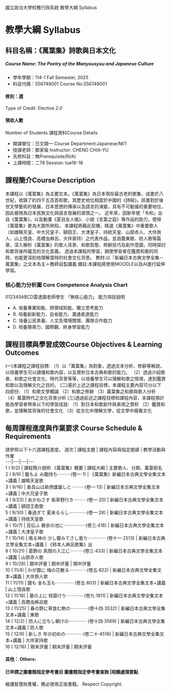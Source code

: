 國立政治大學校務行政系統 教學大綱 Syllabus
# 教學大綱 Syllabus
##  科目名稱：《萬葉集》詩歌與日本文化
#####  Course Name: The Poetry of the Manyousyuu and Japanese Culture
  * 學年學期：114-1 Fall Semester, 2025 
  * 科目代碼：556749001 Course No.556749001
#### 修別：選
Type of Credit: Elective 
_2.0_
#### 預收人數
Number of Students
課程資料Course Details
  * 開課單位：日文碩一 Course Department:Japanese/M/1 
  * 授課老師：鄭家瑜 Instructor: CHENG CHIA-YU 
  * 先修科目：無Prerequisite(N/A)
  * 上課時間：二78 Session: tue16-18
##  課程簡介Course Description
本課程以《萬葉集》為主要文本。《萬葉集》為日本現存最古老的歌集，成書於八世紀，收錄了約四千五百首和歌，其歷史地位相當於中國的《詩經》。該書對於後世文學藝術的發展、日本思想的傳承以及語言的演變，具有不可動搖的重要地位，因此被視為日本民族文化與語言發展的源頭之一。 近年來，因新年號「令和」出自《萬葉集》，以及動畫《夏目友人帳》、小說《言葉之庭》等作品的助力，使得《萬葉集》更為大眾所熟知。
本課程將藉此契機，精選《萬葉集》中重要歌人（如雄略天皇、中大兄皇子、額田王、大津皇子、持統天皇、山部赤人、大伴旅人、山上憶良、高橋虫麻呂、大伴家持）之代表作品，並涵蓋東歌、防人歌等篇章，深入解析《萬葉集》的歌人背景、和歌型態、修辭技巧及創作意圖，同時探討和歌背後所蘊含的文化意義。 透過本課程的學習，期使學習者在鑑賞和歌的同時，也能更深刻地理解當時的社會文化背景。
教材:以『新編日本古典文學全集--萬葉集』之文本為主＋教師自製講義
備註:本課程將使用MOODLE以及AI進行延伸學習。
###  核心能力分析圖 Core Competence Analysis Chart
012345ABCD雷達圖老師學生
「無核心能力」 
能力項目說明
  * A. 培養專業知能、跨領域知能、獨立思考能力
  * B. 培養創新能力、自省能力、溝通表達能力
  * C. 培養公民素養、人文及環境關懷、團隊合作能力
  * D. 培養領導力、國際觀、終身學習能力
##  課程目標與學習成效Course Objectives & Learning Outcomes 
(一)本課程之課程目標:
（1）以『萬葉集』為對象，透過文本分析、修辭等解說，以培養學生可以讀懂和歌內容，以及賞析日本古典和歌的能力。
（2）透過介紹歌者、和歌之社會文化、時代背景等等，以培養學生可以理解和歌之情境，達到鑑賞和歌以及理解文化之目的。
(二)基於上述之課程目標，本課程主要內容可分以下四部份:
（1）和歌文學概論
（2）和歌之修辭
（3）萬葉集之和歌與歌人分析
（4）萬葉時代之文化背景分析
(三)透過前述之課程目標和課程內容，本課程預計能為學習者帶來以下的學習成就:
（1）對日本和歌創作與表現之賞析
（2）鑑賞和歌，並理解其背後的社會文化
（3）從文化中理解文學，從文學中窺看文化
##  每周課程進度與作業要求 Course Schedule & Requirements
請參照以下十六週課程進度。
週次 |  課程主題 |  課程內容與指定閱讀 |  教學活動與作業  
---|---|---|---  
1 ( 9/2) |  課程簡介說明 《萬葉集》概要 |  課程大綱 |  主要歌人、分期、萬葉假名  
2 ( 9/9) |  籠もよ み籠持ち⋯⋯⋯(卷一‧1) |  《萬葉集》新編日本古典文學全集文本+講義 |  雄略天皇歌  
3 ( 9/16) |  香具山は畝傍雄雄しと⋯⋯⋯(卷一‧13) |  新編日本古典文學全集文本+講義 |  中大兄皇子歌  
4 ( 9/23) |  あかねさす 紫草野行き⋯⋯⋯(卷一‧20) |  新編日本古典文學全集文本+講義 |  額田王歌歌  
5 ( 9/30) |  春過ぎて 夏来るらし⋯⋯⋯⋯(卷一‧28) |  新編日本古典文學全集文本+講義 |  持统天皇歌  
6 ( 10/7) |  百伝ふ 磐余の池に⋯⋯⋯⋯⋯(卷三‧416) |  新編日本古典文學全集文本+講義 |  大津皇子歌  
7 ( 10/14) |  鳴る神の 少し響みてさし曇り⋯⋯⋯⋯ (卷十一‧2513) |  新編日本古典文學全集文本+講義 |  《柿本人麻呂歌集》出  
8 ( 10/21) |  葛飾の 真間の入江に⋯⋯⋯(卷三‧433) |  新編日本古典文學全集文本+講義 |  山部赤人歌  
9 ( 10/28) |  期中評量 |  期中評量 |  期中評量  
10 ( 11/4) |  わが園に 梅の花散る⋯⋯⋯⋯(卷五‧822) |  新編日本古典文學全集文本+講義 |  大伴旅人歌  
11 ( 11/11) |  銀も 金も玉も⋯⋯⋯⋯ (卷五‧803) |  新編日本古典文學全集文本+講義 |  山上憶良歌  
12 ( 11/18) |  墓の上に 枝靡けり⋯⋯⋯⋯(卷九‧1811) |  新編日本古典文學全集文本+講義 |  高橋虫麻呂歌  
13 ( 11/25) |  春の野に草食む駒の⋯⋯⋯⋯(卷十四‧3532) |  新編日本古典文學全集文本+講義 |  東歌  
14 ( 12/2) |  防人に立ちし朝けの⋯⋯⋯⋯ (卷十四‧3569) |  新編日本古典文學全集文本+講義 |  防人歌  
15 ( 12/9) |  新しき 年の初めの⋯⋯⋯⋯(卷二十‧4516) |  新編日本古典文學全集文本+講義 |  大伴家持歌  
16 ( 12/16) |  期末評量 |  期末評量 |  期末評量  
####  其他： Others:
####  已申請之圖書館指定參考書目  圖書館指定參考書查詢 |相關處理要點
維護智慧財產權，務必使用正版書籍。 Respect Copyright.